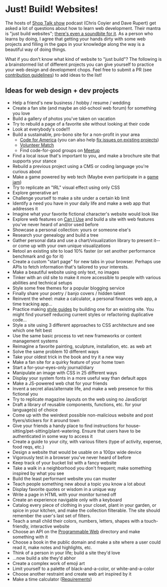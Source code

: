 # Just! Build! Websites!

The hosts of [Shop Talk show](http://shoptalkshow.com/) podcast (Chris Coyier and Dave Rupert) get asked a lot of questions about how to learn web development. Their mantra is "just build websites"; [there's even a soundbite for it](http://shoptalkshow.com/mantra/). As a person who learns by doing, I agree that getting your hands dirty with some web projects and filling in the gaps in your knowledge along the way is a beautiful way of doing things.

What if you don't know what kind of website to "just build"? The following is a brainstormed list of different projects you can give yourself to practice your web design and development chops. Feel free to submit a PR (see [contribution guidelines](CONTRIBUTING.md)) to add ideas to the list!

## Ideas for web design + dev projects

* Help a friend's new business / hobby / resume / wedding
* Create a fan site (and maybe an old-school web forum) for something you love
* Build a gallery of photos you've taken on vacation
* Try to rebuild a page of a favorite site without looking at their code
* Look at everybody's code!!!
* Build a sustainable, pro-bono site for a non-profit in your area
  * [Code for America](http://www.codeforamerica.org/) (you can also help [fix issues on existing projects](https://www.codeforamerica.org/geeks/civicissues))
  * [Volunteer Match](https://www.volunteermatch.org/)
  * Find code-for-good groups on [Meetup](http://meetup.com)
* Find a local issue that's important to you, and make a brochure site that supports your stance
* Rebuild a previous project using a CMS or coding language you're curious about
* Make a game powered by web tech (Maybe even participate in a [game jam](http://www.indiegamejams.com/))
* Try to replicate an "IRL" visual effect using only CSS
* Explore generative art
* Challenge yourself to make a site under a certain kb limit
* Identify a need you have in your daily life and make a web app that addresses it
* Imagine what your favorite fictional character's website would look like
* Explore web features on [Can I Use](http://caniuse.com/) and build a site with web features you've never heard of and/or used before
* Showcase a personal collection: yours or someone else's
* Research your genealogy and build a  tree
* Gather personal data and use a chart/visualization library to present it--or come up with your own unique visualizations
* Retool an existing site to load 10% faster (or set another performance benchmark and go for it)
* Create a custom "start page" for new tabs in your browser. Perhaps use APIs to fetch information that's tailored to your interests.
* Make a beautiful website using only text, no images
* Tinker with an old site to make it more accessible to people with various abilities and technical setups
* Style some free themes for a popular blogging service
* Finally share your poetry / banjo covers / hidden talent
* Reinvent the wheel: make a calculator, a personal finances web app, a time tracking app...
* Practice making [style guides](http://styleguides.io/examples.html) by building one for an existing site. You might find yourself reducing current styles or refactoring duplicative code...
* Style a site using 3 different approaches to CSS architecture and see which one felt best
* Use the same basic process to vet new frameworks or content management systems
* Reimagine a favorite painting, sculpture, installation, etc. as web art
* Solve the same problem 10 different ways
* Take your oldest trick in the book and try it a new way
* Make a fan site for a quirky feature of your home town
* Start a for-your-eyes-only journal/diary
* Manipulate an image with CSS in 25 different ways
* Display your system fonts in a more useful way than default apps
* Make a JS-powered web chat for your friends
* Invent a secret alias/alternate life, and make a web presence for this fictional you
* Try to replicate magazine layouts on the web using no JavaScript
* Draft a library of reusable components, functions, etc. for your language(s) of choice
* Come up with the weirdest possible non-malicious website and post flyers/stickers for it around town
* Give your friends a handy place to find instructions for house-sitting/pet-sitting/plant-watering. Ensure that users have to be authenticated in some way to access it
* Create a guide to your city, with various filters (type of activity, expense, food reqs, etc.)
* Design a website that would be usable on a 100px wide device
* Vigorously test in a browser you've never heard of before
* Keep track of your bucket list with a fancy website
* Take a walk in a neighborhood you don't frequent; make something inspired by what you see
* Build the least performant website you can muster
* Teach people something new about a topic you know a lot about
* Display favorite quotes or wisdom in a unique way
* Write a page in HTML with your monitor turned off
* Create an experience navigable only with a keyboard
* Catalog every piece of clothing in your closet, plant in your garden, or spice in your kitchen, and make the collection filterable. The site should remember the user's last set of filters.
* Teach a small child their colors, numbers, letters, shapes with a touch-friendly, interactive website
* Choose an API on the [Programmable Web](http://www.programmableweb.com/apis/directory) directory and make something with it
* Choose a book in the public domain and make a site where a user could read it, make notes and highlights, etc.
* Think of a person in your life; build a site they'd love
* ...now build a site they'd abhor
* Create a complex work of emoji art
* Limit yourself to a palette of black-and-a-color, or white-and-a-color
* Choose another restraint and create web art inspired by it
* Make a time calculator ([Requirements](docs/time-calculator-requirements.md "Requirements"))
